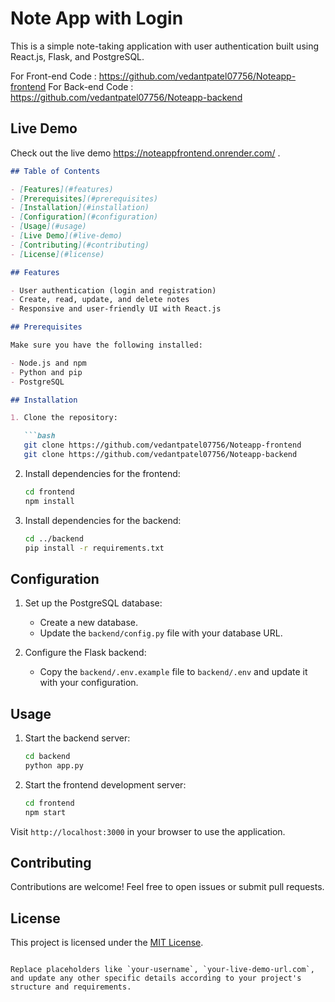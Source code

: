 

# Note App with Login

This is a simple note-taking application with user authentication built using React.js, Flask, and PostgreSQL.

For Front-﻿end Code : https://github.com/vedantpatel07756/Noteapp-frontend
For Back-end Code : https://github.com/vedantpatel07756/Noteapp-backend
## Live Demo

Check out the live demo https://noteappfrontend.onrender.com/ .


```markdown
## Table of Contents

- [Features](#features)
- [Prerequisites](#prerequisites)
- [Installation](#installation)
- [Configuration](#configuration)
- [Usage](#usage)
- [Live Demo](#live-demo)
- [Contributing](#contributing)
- [License](#license)

## Features

- User authentication (login and registration)
- Create, read, update, and delete notes
- Responsive and user-friendly UI with React.js

## Prerequisites

Make sure you have the following installed:

- Node.js and npm
- Python and pip
- PostgreSQL

## Installation

1. Clone the repository:

   ```bash
   git clone https://github.com/vedantpatel07756/Noteapp-frontend
   git clone https://github.com/vedantpatel07756/Noteapp-backend
   ```

2. Install dependencies for the frontend:

   ```bash
   cd frontend
   npm install
   ```

3. Install dependencies for the backend:

   ```bash
   cd ../backend
   pip install -r requirements.txt
   ```

## Configuration

1. Set up the PostgreSQL database:

   - Create a new database.
   - Update the `backend/config.py` file with your database URL.

2. Configure the Flask backend:

   - Copy the `backend/.env.example` file to `backend/.env` and update it with your configuration.

## Usage

1. Start the backend server:

   ```bash
   cd backend
   python app.py
   ```

2. Start the frontend development server:

   ```bash
   cd frontend
   npm start
   ```

Visit `http://localhost:3000` in your browser to use the application.



## Contributing

Contributions are welcome! Feel free to open issues or submit pull requests.

## License

This project is licensed under the [MIT License](LICENSE).
```

Replace placeholders like `your-username`, `your-live-demo-url.com`, and update any other specific details according to your project's structure and requirements.

